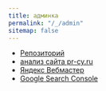 ```yaml
---
title: админка
permalink: "/_/admin"
sitemap: false
---
```



* [Репозиторий](https://github.com/altitude-survey/altitude-survey.github.io)
* [анализ сайта pr-cy.ru](https://a.pr-cy.ru/высотноеобследование.рф/)
* [Яндекс Вебмастер](https://webmaster.yandex.ru/site/https:высотноеобследование.рф:443/dashboard/)
* [Google Search Console](https://search.google.com/search-console?hl=ru&resource_id=sc-domain:xn--80abcbjebd0azthebbe5bgn1p.xn--p1ai)



